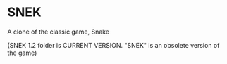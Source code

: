 # SNEK
A clone of the classic game, Snake

(SNEK 1.2 folder is CURRENT VERSION. "SNEK" is an obsolete version of the game)
